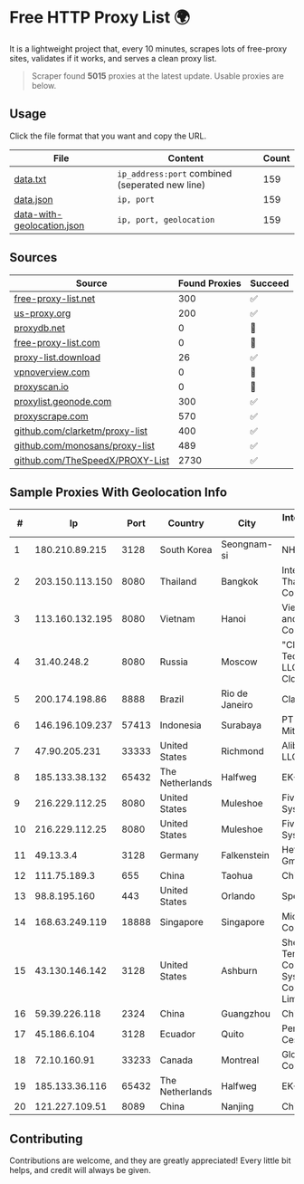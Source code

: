 
# Free HTTP Proxy List 🌍

It is a lightweight project that, every 10 minutes, scrapes lots of free-proxy sites, validates if it works, and serves a clean proxy list.


> Scraper found **5015** proxies at the latest update. Usable proxies are below.

## Usage

Click the file format that you want and copy the URL.


|File|Content|Count|
|----|-------|-----|
|[data.txt](https://raw.githubusercontent.com/themiralay/Proxy-List-World/master/data.txt)|`ip_address:port` combined (seperated new line)|159|
|[data.json](https://raw.githubusercontent.com/themiralay/Proxy-List-World/master/data.json)|`ip, port`|159|
|[data-with-geolocation.json](https://raw.githubusercontent.com/themiralay/Proxy-List-World/master/data-with-geolocation.json)|`ip, port, geolocation`|159|

## Sources

|Source|Found Proxies|Succeed|
|------|-------------|-------|
|[free-proxy-list.net](https://free-proxy-list.net)|300|✅|
|[us-proxy.org](https://www.us-proxy.org)|200|✅|
|[proxydb.net](http://proxydb.net)|0|🚫|
|[free-proxy-list.com](https://free-proxy-list.com/?page=&port=&type%5B%5D=http&type%5B%5D=https&up_time=0&search=Search)|0|🚫|
|[proxy-list.download](https://www.proxy-list.download/HTTP)|26|✅|
|[vpnoverview.com](https://vpnoverview.com/privacy/anonymous-browsing/free-proxy-servers)|0|🚫|
|[proxyscan.io](https://www.proxyscan.io)|0|🚫|
|[proxylist.geonode.com](https://proxylist.geonode.com/api/proxy-list?limit=300&page=1&sort_by=lastChecked&sort_type=desc&protocols=http,https)|300|✅|
|[proxyscrape.com](https://api.proxyscrape.com/v2/?request=displayproxies&protocol=http&timeout=10000&country=all&ssl=all&anonymity=all)|570|✅|
|[github.com/clarketm/proxy-list](https://raw.githubusercontent.com/clarketm/proxy-list/master/proxy-list-raw.txt)|400|✅|
|[github.com/monosans/proxy-list](https://raw.githubusercontent.com/monosans/proxy-list/main/proxies/http.txt)|489|✅|
|[github.com/TheSpeedX/PROXY-List](https://raw.githubusercontent.com/TheSpeedX/PROXY-List/master/http.txt)|2730|✅|


## Sample Proxies With Geolocation Info

|#|Ip|Port|Country|City|Internet Service Provider|
|-|--|----|-------|----|-------------------------|
|1|180.210.89.215|3128|South Korea|Seongnam-si|NHNCLOUD|
|2|203.150.113.150|8080|Thailand|Bangkok|Internet Thailand Company Ltd.|
|3|113.160.132.195|8080|Vietnam|Hanoi|VietNam Post and Telecom Corporation|
|4|31.40.248.2|8080|Russia|Moscow|"Cloud Technologies" LLC trading as Cloud.ru|
|5|200.174.198.86|8888|Brazil|Rio de Janeiro|Claro S.A|
|6|146.196.109.237|57413|Indonesia|Surabaya|PT Maxindo Mitra Solusi|
|7|47.90.205.231|33333|United States|Richmond|Alibaba.com LLC|
|8|185.133.38.132|65432|The Netherlands|Halfweg|EK-Media B.V.|
|9|216.229.112.25|8080|United States|Muleshoe|Five Area Systems, LLC|
|10|216.229.112.25|8080|United States|Muleshoe|Five Area Systems, LLC|
|11|49.13.3.4|3128|Germany|Falkenstein|Hetzner Online GmbH|
|12|111.75.189.3|655|China|Taohua|Chinanet|
|13|98.8.195.160|443|United States|Orlando|Spectrum|
|14|168.63.249.119|18888|Singapore|Singapore|Microsoft Corporation|
|15|43.130.146.142|3128|United States|Ashburn|Shenzhen Tencent Computer Systems Company Limited|
|16|59.39.226.118|2324|China|Guangzhou|Chinanet|
|17|45.186.6.104|3128|Ecuador|Quito|Perez Tito Julio Cesar|
|18|72.10.160.91|33233|Canada|Montreal|GloboTech Communications|
|19|185.133.36.116|65432|The Netherlands|Halfweg|EK-Media B.V.|
|20|121.227.109.51|8089|China|Nanjing|China Telecom|



## Contributing

Contributions are welcome, and they are greatly appreciated! Every
little bit helps, and credit will always be given.

